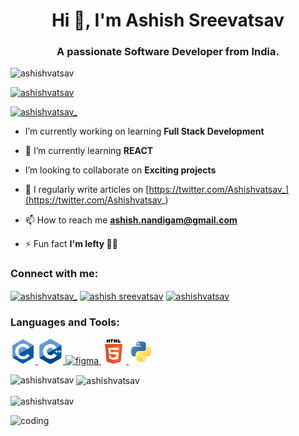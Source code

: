 <h1 align="center">Hi 👋, I'm Ashish Sreevatsav</h1>
<h3 align="center">A passionate Software Developer from India.</h3>

<p align="left"> <img src="https://komarev.com/ghpvc/?username=ashishvatsav&label=Profile%20views&color=0e75b6&style=flat" alt="ashishvatsav" /> </p>

<p align="left"> <a href="https://github.com/ryo-ma/github-profile-trophy"><img src="https://github-profile-trophy.vercel.app/?username=ashishvatsav" alt="ashishvatsav" /></a> </p>

<p align="left"> <a href="https://twitter.com/ashishvatsav_" target="blank"><img src="https://img.shields.io/twitter/follow/ashishvatsav_?logo=twitter&style=for-the-badge" alt="ashishvatsav_" /></a> </p>

- I’m currently working on learning **Full Stack Development**

- 🌱 I’m currently learning **REACT**

- I’m looking to collaborate on **Exciting projects**

- 📝 I regularly write articles on [https://twitter.com/Ashishvatsav_](https://twitter.com/Ashishvatsav_)

- 📫 How to reach me **ashish.nandigam@gmail.com**

- ⚡ Fun fact **I'm lefty ✍🏻**

<h3 align="left">Connect with me:</h3>
<p align="left">
<a href="https://twitter.com/ashishvatsav_" target="blank"><img align="center" src="https://raw.githubusercontent.com/rahuldkjain/github-profile-readme-generator/master/src/images/icons/Social/twitter.svg" alt="ashishvatsav_" height="30" width="40" /></a>
<a href="https://linkedin.com/in/ashish sreevatsav" target="blank"><img align="center" src="https://raw.githubusercontent.com/rahuldkjain/github-profile-readme-generator/master/src/images/icons/Social/linked-in-alt.svg" alt="ashish sreevatsav" height="30" width="40" /></a>
<a href="https://www.leetcode.com/ashishvatsav" target="blank"><img align="center" src="https://raw.githubusercontent.com/rahuldkjain/github-profile-readme-generator/master/src/images/icons/Social/leet-code.svg" alt="ashishvatsav" height="30" width="40" /></a>
</p>

<h3 align="left">Languages and Tools:</h3>
<p align="left"> <a href="https://www.cprogramming.com/" target="_blank" rel="noreferrer"> <img src="https://raw.githubusercontent.com/devicons/devicon/master/icons/c/c-original.svg" alt="c" width="40" height="40"/> </a> <a href="https://www.w3schools.com/cpp/" target="_blank" rel="noreferrer"> <img src="https://raw.githubusercontent.com/devicons/devicon/master/icons/cplusplus/cplusplus-original.svg" alt="cplusplus" width="40" height="40"/> </a> <a href="https://www.figma.com/" target="_blank" rel="noreferrer"> <img src="https://www.vectorlogo.zone/logos/figma/figma-icon.svg" alt="figma" width="40" height="40"/> </a> <a href="https://www.w3.org/html/" target="_blank" rel="noreferrer"> <img src="https://raw.githubusercontent.com/devicons/devicon/master/icons/html5/html5-original-wordmark.svg" alt="html5" width="40" height="40"/> </a> <a href="https://www.python.org" target="_blank" rel="noreferrer"> <img src="https://raw.githubusercontent.com/devicons/devicon/master/icons/python/python-original.svg" alt="python" width="40" height="40"/> </a> </p>

<p><img align="left" src="https://github-readme-stats.vercel.app/api/top-langs?username=ashishvatsav&show_icons=true&locale=en&layout=compact" alt="ashishvatsav" /></p>

<p>&nbsp;<img align="center" src="https://github-readme-stats.vercel.app/api?username=ashishvatsav&show_icons=true&locale=en" alt="ashishvatsav" /></p>

<p><img align="center" src="https://github-readme-streak-stats.herokuapp.com/?user=ashishvatsav&" alt="ashishvatsav" /></p>

<img align="left" alt="coding" width="400" src="https://media.giphy.com/media/vrxxqQbyRxYi6scCjT/giphy.gif">
